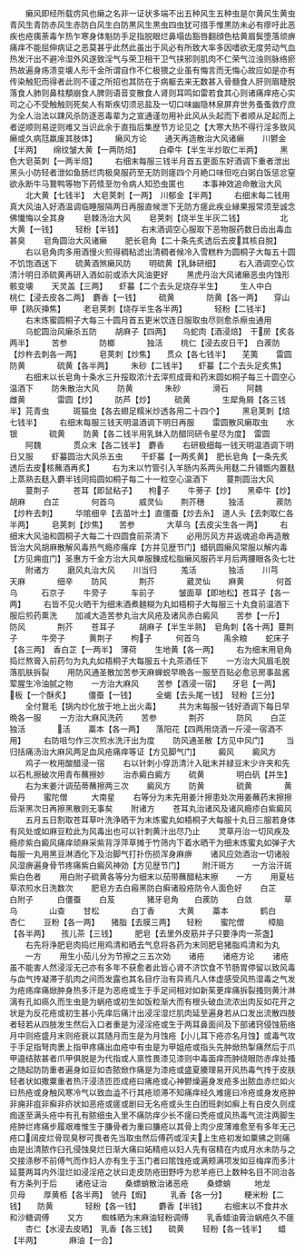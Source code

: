 <!-- { "loadSidebar": true } -->
　　癞风即经所载疠风也癞之名非一证状多端不出五种风生五种虫是尔黄风生黄虫青风生青防赤风生赤防白风生白防黒风生黒虫四虫犹可措手惟黒防未必有瘳吁此恶疾也疮痍荼毒乍热乍寒身体魁防手足指脱眼烂鼻塌齿豁唇翻顔色枯黄眉鬓堕落顽痹痛痒不能屈伸病证之恶莫甚乎此然此虽出于风必有所致大率多因嗜欲无度劳动气血热发汗出不避冷湿外风遂致淫气与荣卫相干卫气挟邪则肌肉不仁荣气泣浊则脉络瘀热故遍身疡溃变壊人形千金所谓自作不仁极猥之业虽有悔言而无悔心故应如是亦有传染触犯而得者此则不谨之所招也其防在于病躯去来无数甚入骨髓食人肝则眉睫脱落食人肺则鼻柱頺崩食人脾则语音变散食人肾则耳鸣如雷若食其心则诸痛痒疮心实司之心不受触触则死矣人有斯疾切须忌盐及一切口味幽隐林泉屏弃世务蚤蚤救疗庶为全人治法以踈风杀防逐恶毒辈为之宣通谨勿用补此风从头起而下者顺从足起而上者逆顺则易逆则难又当识此余于直指后集歴节方论见之【大寒大热不得行淫多致风癞或久病尫羸废其肢体】
　　癞风方论
　　通天再造散治大风诸癞
　　川鬰金【半两】　　绵纹皱大黄【一两防焙】
　　白牵牛【半生半炒取仁半两】
　　黑色大皂英刺【一两半焙】
　　右细末每服三钱半月首五更面东好酒调下重者泄出黑头小防轻者泄如鱼肠烂肉极臭服药至无防则瘥四个月絶口味但吃白粥白饭惩忿窒欲永断牛马鵞鸭等物下药倐至勿令病人知恐虫匿也
　　本事神效追命散治大风
　　北大黄【七钱半】　大皂荚刺【一两】　川郁金【半两】
　　右细末每二钱用真大风油入好酒温调临睡服隔两日再服直候泄下无防方瘥此疾业縁果报常须至诚念佛懴悔以全其身
　　皂棘汤治大风
　　皂荚刺【烧半生半灰二钱】　　　　　北大黄【一钱】
　　轻粉【半钱】
　　右末酒调空心服取下恶物服药数日齿出毒血甚臭
　　皂角圆治大风诸癞
　　肥长皂角【二十条先炙透后去皮其核自脱】
　　右以皂角肉多用酒慢火煎得稠粘滤出清稠者候冷入雪糕杵为圆桐子大每五十圆不饥饱酒送下
　　硫黄酒煞癞风防
　　明硫黄【乳鉢研细】
　　右入酒调空心饮清汁明日添硫黄再研入酒如前或添大风油更好
　　黑虎丹治大风诸癞恶虫内蚀形骸变壊
　　天灵盖【三两】　　虾蟇【二个去头足烧存半生】
　　生人中白　　桃仁【浸去皮各二两】　麝香【一钱】
　　硫黄　　　　防黄【各一两】　　穿山甲【熟灰挿焦】
　　老皂荚刺【烧存半生各半两】　　　　轻粉【二钱半】
　　右末炼蜜圆桐子大每三十圆月首五更米饮连日服取虫尽则愈杀瘵虫通用
　　乌蛇圆治风癞杀五防
　　胡麻子【四两】　　乌蛇肉【酒浸焙】　干房【炙各两半】
　　苦参　　　　防榔　　　　独活
　　桃仁【浸去皮日干】　白蒺防【炒杵去刺各一两】
　　皂荚刺【炒焦】　　贯众【各七钱半】　　芜荑
　　雷圆　　　　防黄　　　　硫黄【各半两】
　　朱砂【二钱半】　　虾蟇【二个去头足炙焦】
　　右细末以长皂角十条水三升挼取浓汁去滓煎成膏和药末圆如桐子每三十圆空心温酒下
　　防朱散治大风
　　防黄　　　　朱砂　　　　滑石
　　阿魏　　　　雌黄　　　　雷圆【炒】
　　防芦【炒】　　　硫黄　　　　生犀角屑【各三钱半】芫青虫　　　斑猫虫【各去翅足糯米炒透各用二十四个】
　　黑皂荚刺【焙七钱半】
　　右细末每服三钱天明温酒调下明日再服
　　雷圆散风癞取虫
　　水银　　　　硫黄
　　防黄【各二钱半用乳鉢入防醋同研令星尽为度】　雷圆
　　阿魏　　　　贯众末【各二钱半】　麝香
　　右研极细每一钱天明温酒调下明日又服
　　虾蟇圆治大风杀五虫
　　干虾蟇【一两炙黄】　肥长皂角【一条先炙透后去皮核蘸酒再炙】
　　右为末以竹管引入羊肠内系两头用麸二升铺甑内置麸上蒸熟去麸入麝半钱同捣圆如桐子每二十一粒空心温酒下
　　蔓荆圆治大风
　　蔓荆子　　　苍耳【即鼠粘子】　　枸子
　　牛蒡子【炒】　　黑牵牛【炒】　　胡麻
　　白芷　　　　何首乌　　　威灵仙
　　荆芥穗　　　独活　　　　蒺防【炒杵去刺】
　　华隂细辛【去苗叶土】直僵蚕【炒去糸】　道人头【去刺取仁各半两】
　　皂荚刺【炒焦】　　苦参　　　　大草乌【去皮尖生各一两】
　　右细末大风油和圆桐子大每二十四圆食前茶清下
　　必用厉风方并返魂追命再造散皆治大风胡麻散解风毒热气瘾疹瘙痒【方并见歴节门】蜡矾圆癞风常服以解内毒【方见痈疽门】圣惠方千金方治大风单服錬成松脂癞风服药半月后两腰眼各灸七壮
　　附诸方
　　磨风丸治大风
　　川当归　　　羗活　　　　独活
　　川芎　　　　天麻　　　　细辛
　　防风　　　　荆芥　　　　葳灵仙
　　麻黄　　　　何首乌　　　石京子
　　牛旁子　　　车前子　　　皱面草【即地松】苍耳子【各一两】
　　右皆不见火晒干为细末酒煮麺糊为丸如梧桐子大每服三十丸食前温酒下服后煎药熏洗
　　加减大造苦参丸治大风疮及诸风赤白癜风
　　苦参【一斤】　　　防风　　　　荆芥
　　苍耳子　　　胡麻子【半生半熟】　皂角刺【各十两】蔓荆子　　　牛旁子　　　黄荆子
　　枸子　　　何首乌　　　禹余粮
　　蛇床子【各三两】　香白芷【一两半】　薄荷
　　生地黄【各一两】
　　右为细末用皂角捣烂熬膏入前药匀为丸丸如梧桐子大每服五十丸茶酒任下
　　一方治大风眉毛脱落肌肤拆裂
　　用防风通圣散加苦参天麻蝉蜕早晩各一服至百贴必愈忌房事盐酱荤腥生冷油腻之物
　　一方治大麻风
　　苦参【酒浸一宿】　　牙皂【一两】　　　板【一个酥炙】
　　僵蚕【一钱】　　　全蝎【去头尾一钱】　轻粉【三分】
　　全付鵞毛【锅内炒化放于地上出火毒】
　　共为末每服一钱好酒调下每日早晩各一服
　　一方治大麻风洗药
　　苦参　　　　荆芥　　　　防风
　　白芷　　　　独活　　　　活
　　藁本【各一两】　　落阳花【四两用烧酒一斤浸一宿酒不用】
　　右防咀匀作三次煎水洗汗出为度
　　防风通圣散【方见中风门】
　　当归括痛汤治大麻风两足血风疮痛痒等证【方见脚气门】
　　癜风
　　癜风方
　　鸡子一枚用酸醋浸一宿
　　右以针刺小穿沥清汁入砒末并緑豆末少许夹和先以石札擦破次用青布蘸擦妙
　　治赤癜白癜方
　　硫黄　　　　明白矾【并生】
　　右为末姜汁调茄蒂蘸擦两三次
　　癜风方
　　防黄　　　　硫黄　　　　黄骨丹
　　蜜陀僧　　　大南星
　　右等分为末先用姜汁擦患处次用姜蘸药末擦擦后渐黑次日再擦黑散则无事矣
　　附诸方
　　苍耳丸治诸风及诸风瘾疹白紫癜风
　　五月五日割取苍耳草叶洗浄晒干为末炼蜜丸如梧桐子大每服十丸日三服若身体有风处或如麻豆粒此为风毒出也可以针刺黄汁出尽乃止
　　灵草丹治一切风疾及瘾疹紫白癜风痛痒顽麻采紫背浮萍草摊于竹筛内下着水晒干为细末炼蜜丸如弹子大每服一丸用黑豆淋酒化下及治脚气打扑伤损浑身麻痹
　　诸风应効酒治一切诸般风湿痹遍身骨节疼痛紫白癜风神効【方见歴节门】
　　附汗斑方
　　一方治汗斑紫白色者
　　用白附子硫黄各等分为细末以茄带蘸醋粘末擦
　　一方
　　用夏枮草浓煎水日洗数次
　　肥皂方去白瘢黑防白癣诸般疮防令人面色好
　　白芷　　　　白附子　　　白僵蚕
　　白芨　　　　猪牙皂角　　白蒺防
　　白敛　　　　草乌　　　　山查
　　甘松　　　　白丁香　　　大黄
　　藁本　　　　鹤白　　　　杏仁
　　豆粉【各一两】　　猪脂【去膜三两】　　轻粉
　　蜜陀僧　　　樟脑【各半两】　　孩儿茶【三钱】
　　肥皂【去里外皮筋并子只要浄肉一茶盏】
　　右先将浄肥皂肉捣烂用鸡清和晒去气息将各药为末同肥皂猪脂鸡清和为丸
　　一方
　　用生小茄儿分为节擦之三五次効
　　诸疮
　　诸疮方论
　　诸疮虽不能害人然浸淫无己亦有多年不获愈者此皆心肾不济饮食不节肠胃停留以致风毒与血气抟凝滞于肌肉之间而发露也其名目疗治有异焉凡人体虚感受风热湿毒之气发为疮疡痒痛焮肿身热多汗是为恶疮或生于手足间相对如新茱茰痒痛拆裂搔则黄汁淋漓有孔如瘑久而生虫是为蜗疮或初生如饭粒渐大而有根头破血流浓出肉反如花开之状是为反花疮或初生甚小先痒后痛汁出浸淫湿烂肌肉延至遍身若从口发出流散四肢者轻若从四肢发生然后入口者重是为浸淫疮或生于两耳鼻面间及下部诸窍侵蚀筋络月中则疮盛月末则疮衰以其随月而生是为月蚀疮【小儿耳下疮亦名月蚀】或毒气攻于手足指弩肉褁上指甲疼痛出血疮中有虫是为甲姐疮或指头先肿焮热掣痛然后于爪甲邉结脓甚者爪甲俱脱是为代指或人禀性畏漆见漆则中毒面痒而肿绕眼防赤痒处搔之随起防防重者遍身如豆如杏脓焮作痛是为漆疮或盛夏腠理易开风热毒气抟于皮肤轻者状如撒粟重者热汗浸渍匝匝成疮曰疿疮或心神鬰燥遍身发疮多出脓血赤烂如火曰热疮或身触风寒冷气以致血澁不行其疮顽滞不知痛痒经久难瘥曰冷疮或身发疮肿非痈非疽非癣非疥状如恶疮或瘥或剧曰无名疮或头生白团班剥如癣上有白皮久则成痂遂至满头疮中有孔有脓细虫入里不痛防痒少长不瘥曰秃疮或风热毒气流注两脚生疮肿烂疼痛步履艰难惟生于膁骨者为重曰膁疮以其骨上肉少皮薄难愈至有多年无己疮口阔皮烂骨现臭秽可畏者先当取虫然后傅药或淫夫上生疮初发如粟拂之则痛由是出清脓作臼孔侵蚀臭烂日渐大痛曰妬精疮以妇人先有宿精在内或月水未防与之交接涤秽不前傅气而作妇人亦有生于玉门者曰隂蚀疮或满颊满项发如豆梅痒而多汁延蔓两耳内外湿烂如浸淫疮之状曰走皮防疮田野呼为悲羊疮已上数种名目不同治各有方条列于后
　　诸疮证治
　　桑螵蛸散治诸恶疮
　　桑螵蛸　　　地龙　　　　贝母
　　厚黄栢【各半两】　虢丹【煆】　　　乳香【各一分】
　　粳米粉【二钱】　　防黄　　　　轻粉【各一钱】
　　麝香【半钱】
　　右细末以不食井水和沙糖调傅
　　又方
　　蜘蛛晒为末麻油轻粉调傅
　　乳香蜡油膏治蜗疮久不瘥
　　杏仁【水浸去皮晒】　乳香【各三钱】　　硫黄
　　轻粉【各一钱半】　　蜡【半两】　　　　麻油【一合】
